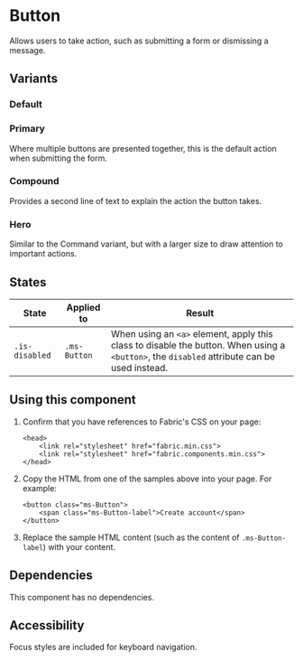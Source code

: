 # Button
Allows users to take action, such as submitting a form or dismissing a message.

## Variants

### Default
<!---
{{> Button props=ButtonExampleModel}}
--->

### Primary
Where multiple buttons are presented together, this is the default action when submitting the form.

<!---
{{> Button props=ButtonExamplePrimaryModel}}
--->

### Compound
Provides a second line of text to explain the action the button takes.

<!---
{{> Button props=ButtonExampleCompoundModel}}
--->

### Hero
Similar to the Command variant, but with a larger size to draw attention to important actions.

<!---
{{> Button props=ButtonExampleHeroModel}}
--->

## States

State | Applied to | Result
 --- | --- | ---
`.is-disabled` | `.ms-Button` | When using an `<a>` element, apply this class to disable the button. When using a `<button>`, the `disabled` attribute can be used instead.

## Using this component
1. Confirm that you have references to Fabric's CSS on your page:
    ```
    <head>
        <link rel="stylesheet" href="fabric.min.css">
        <link rel="stylesheet" href="fabric.components.min.css">
    </head>
    ```
2. Copy the HTML from one of the samples above into your page. For example:
    ```
    <button class="ms-Button">
        <span class="ms-Button-label">Create account</span>
    </button>
    ```
3. Replace the sample HTML content (such as the content of `.ms-Button-label`) with your content.

## Dependencies
This component has no dependencies.

## Accessibility
Focus styles are included for keyboard navigation.
